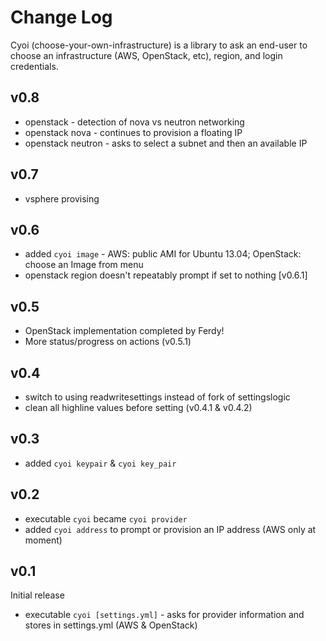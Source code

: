 # Change Log

Cyoi (choose-your-own-infrastructure) is a library to ask an end-user to choose an infrastructure (AWS, OpenStack, etc), region, and login credentials.

## v0.8

* openstack - detection of nova vs neutron networking
* openstack nova - continues to provision a floating IP
* openstack neutron - asks to select a subnet and then an available IP

## v0.7

* vsphere provising

## v0.6

* added `cyoi image` - AWS: public AMI for Ubuntu 13.04; OpenStack: choose an Image from menu
* openstack region doesn't repeatably prompt if set to nothing [v0.6.1]

## v0.5

* OpenStack implementation completed by Ferdy!
* More status/progress on actions (v0.5.1)

## v0.4

* switch to using readwritesettings instead of fork of settingslogic
* clean all highline values before setting (v0.4.1 & v0.4.2)

## v0.3

* added `cyoi keypair` & `cyoi key_pair`

## v0.2

* executable `cyoi` became `cyoi provider`
* added `cyoi address` to prompt or provision an IP address (AWS only at moment)

## v0.1

Initial release

* executable `cyoi [settings.yml]` - asks for provider information and stores in settings.yml (AWS & OpenStack)

